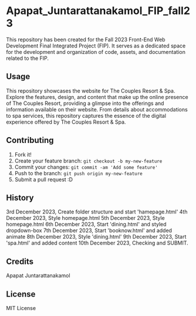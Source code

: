 # Apapat_Juntarattanakamol_FIP_fall23
This repository has been created for the Fall 2023 Front-End Web Development Final Integrated Project (FIP). It serves as a dedicated space for the development and organization of code, assets, and documentation related to the FIP.

## Usage

This repository showcases the website for The Couples Resort & Spa. Explore the features, design, and content that make up the online presence of The Couples Resort, providing a glimpse into the offerings and information available on their website. From details about accommodations to spa services, this repository captures the essence of the digital experience offered by The Couples Resort & Spa.

## Contributing

1. Fork it!
2. Create your feature branch: `git checkout -b my-new-feature`
3. Commit your changes: `git commit -am 'Add some feature'`
4. Push to the branch: `git push origin my-new-feature`
5. Submit a pull request :D

## History

3rd December 2023, Create folder structure and start 'hamepage.html'
4th December 2023, Style homepage.html
5th December 2023, Style homepage.html
6th December 2023, Start 'dining.html' and styled dropdown-box
7th December 2023, Start 'booknow.html' and added animate
8th December 2023, Style 'dining.html'
9th December 2023, Start 'spa.html' and added content
10th December 2023, Checking and SUBMIT.

## Credits

Apapat Juntarattanakamol

## License

MIT License
